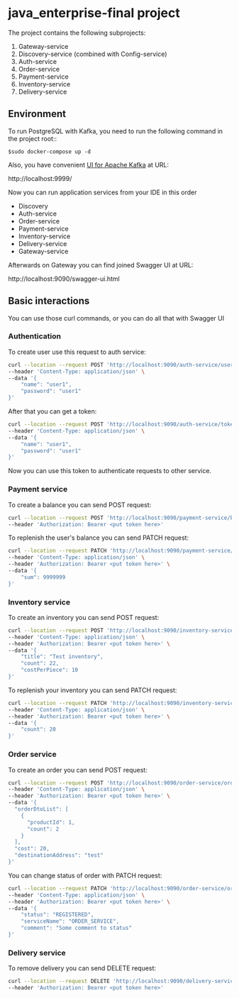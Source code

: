 # java_enterprise-final project

The project contains the following subprojects: 

1. Gateway-service
2. Discovery-service (combined with Config-service)
3. Auth-service
4. Order-service
5. Payment-service
6. Inventory-service
7. Delivery-service

## Environment

To run PostgreSQL with Kafka, you need to run the following command in the project root::
```
$sudo docker-compose up -d
```

Also, you have convenient [UI for Apache Kafka](https://github.com/provectus/kafka-ui) at URL:

http://localhost:9999/

Now you can run application services from your IDE in this order 
- Discovery
- Auth-service
- Order-service
- Payment-service
- Inventory-service
- Delivery-service
- Gateway-service

Afterwards on Gateway you can find joined Swagger UI at URL:

http://localhost:9090/swagger-ui.html


## Basic interactions

You can use those curl commands, or you can do all that with Swagger UI

### Authentication

To create user use this request to auth service: 
```bash
curl --location --request POST 'http://localhost:9090/auth-service/user/signup' \
--header 'Content-Type: application/json' \
--data '{
    "name": "user1",
    "password": "user1"
}'
```

After that you can get a token:
```bash
curl --location --request POST 'http://localhost:9090/auth-service/token/generate' \
--header 'Content-Type: application/json' \
--data '{
    "name": "user1",
    "password": "user1"
}'
```

Now you can use this token to authenticate requests to other service.

### Payment service

To create a balance you can send POST request:

```bash
curl --location --request POST 'http://localhost:9090/payment-service/balance' \
--header 'Authorization: Bearer <put token here>'
```

To replenish the user's balance you can send PATCH request:

```bash
curl --location --request PATCH 'http://localhost:9090/payment-service/balance/1' \
--header 'Content-Type: application/json' \
--header 'Authorization: Bearer <put token here>' \
--data '{
    "sum": 9999999
}'
```

### Inventory service

To create an inventory you can send POST request:

```bash
curl --location --request POST 'http://localhost:9090/inventory-service/inventory' \
--header 'Content-Type: application/json' \
--header 'Authorization: Bearer <put token here>' \
--data '{
    "title": "Test inventory",
    "count": 22,
    "costPerPiece": 10
}'
```

To replenish your inventory you can send PATCH request:

```bash
curl --location --request PATCH 'http://localhost:9090/inventory-service/inventory/1' \
--header 'Content-Type: application/json' \
--header 'Authorization: Bearer <put token here>' \
--data '{
    "count": 20
}'
```

### Order service

To create an order you can send POST request:

```bash
curl --location --request POST 'http://localhost:9090/order-service/order' \
--header 'Content-Type: application/json' \
--header 'Authorization: Bearer <put token here>' \
--data '{
  "orderDtoList": [
    {
      "productId": 1,
      "count": 2
    }
  ],
  "cost": 20,
  "destinationAddress": "test"
}'
```

You can change status of order with PATCH request:

```bash
curl --location --request PATCH 'http://localhost:9090/order-service/order/1' \
--header 'Content-Type: application/json' \
--header 'Authorization: Bearer <put token here>' \
--data '{
    "status": "REGISTERED",
    "serviceName": "ORDER_SERVICE",
    "comment": "Some comment to status"
}'
```

### Delivery service

To remove delivery you can send DELETE request:

```bash
curl --location --request DELETE 'http://localhost:9090/delivery-service/delivery/1' \
--header 'Authorization: Bearer <put token here>'
```